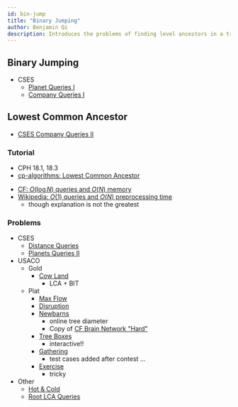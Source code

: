 ```yaml
---
id: bin-jump
title: "Binary Jumping"
author: Benjamin Qi
description: Introduces the problems of finding level ancestors in a tree and computing the lowest common ancestors.
---
```


## Binary Jumping

  - CSES
    - [Planet Queries I](https://cses.fi/problemset/task/1750)
    - [Company Queries I](https://cses.fi/problemset/task/1687)

## Lowest Common Ancestor

 - [CSES Company Queries II](https://cses.fi/problemset/task/1688)

### Tutorial

 - CPH 18.1, 18.3
 - [cp-algorithms: Lowest Common Ancestor](https://cp-algorithms.com/)

<optional-content title="Improvements">

  - [CF: $O(\log N)$ queries and $O(N)$ memory](https://codeforces.com/blog/entry/74847)
  - [Wikipedia: $O(1)$ queries and $O(N)$ preprocessing time](https://en.wikipedia.org/wiki/Level_ancestor_problem#Ladder_algorithm)
    - though explanation is not the greatest

</optional-content>

### Problems

 - CSES
   - [Distance Queries](https://cses.fi/problemset/task/1135/)
   - [Planets Queries II](https://cses.fi/problemset/task/1160)
 - USACO
   - Gold
     - [Cow Land](http://www.usaco.org/index.php?page=viewproblem2&cpid=921)
       - LCA + BIT
   - Plat
     - [Max Flow](http://www.usaco.org/index.php?page=viewproblem2&cpid=576)
     - [Disruption](http://www.usaco.org/index.php?page=viewproblem2&cpid=842)
     - [Newbarns](http://www.usaco.org/index.php?page=viewproblem2&cpid=817)
       - online tree diameter
       - Copy of [CF Brain Network "Hard"](https://codeforces.com/contest/690/problem/C3)
     - [Tree Boxes](http://www.usaco.org/index.php?page=viewproblem2&cpid=948)
       - interactive!!
     - [Gathering](http://www.usaco.org/index.php?page=viewproblem2&cpid=866)
       - test cases added after contest ...
     - [Exercise](http://www.usaco.org/index.php?page=viewproblem2&cpid=901)
       - tricky
 - Other
   - [Hot & Cold](https://dmoj.ca/problem/bts17p7) [](105)
   - [Root LCA Queries](https://csacademy.com/contest/archive/task/root-lca-queries/) [](107)
